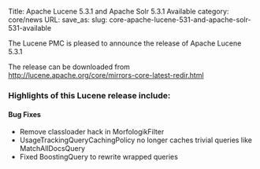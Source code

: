 Title: Apache Lucene 5.3.1 and Apache Solr 5.3.1 Available
category: core/news
URL: 
save_as: 
slug: core-apache-lucene-531-and-apache-solr-531-available

The Lucene PMC is pleased to announce the release of Apache Lucene 5.3.1

The release can be downloaded from <http://lucene.apache.org/core/mirrors-core-latest-redir.html>

### Highlights of this Lucene release include:

#### Bug Fixes

* Remove classloader hack in MorfologikFilter
* UsageTrackingQueryCachingPolicy no longer caches trivial queries like MatchAllDocsQuery
* Fixed BoostingQuery to rewrite wrapped queries


